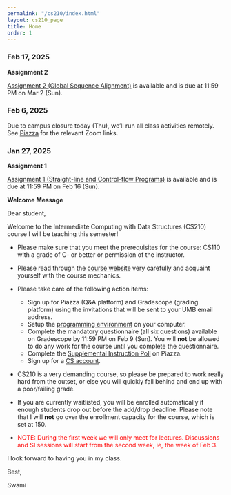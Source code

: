 ```yaml
---
permalink: "/cs210/index.html"
layout: cs210_page
title: Home
order: 1
---
```


### Feb 17, 2025 

**Assignment 2**

 [Assignment 2 (Global Sequence Alignment)](assignments.html) is available and is due at 11:59 PM on Mar 2 (Sun). 

### Feb 6, 2025

Due to campus closure today (Thu), we’ll run all class activities remotely. See [Piazza](https://piazza.com/class/m5b4ctobifd5f7/post/22) for the relevant Zoom links. 

### Jan 27, 2025

**Assignment 1**

 [Assignment 1 (Straight-line and Control-flow
 Programs)](assignments.html) is available and is due at 11:59 PM on
 Feb 16 (Sun).
 
**Welcome Message**

Dear student,

Welcome to the Intermediate Computing with Data Structures (CS210) course I will be teaching this semester!

- Please make sure that you meet the prerequisites for the course: CS110 with a grade of C- or better or permission of the instructor.

- Please read through the [course website](/cs210/) very carefully and acquaint yourself with the course mechanics.

- Please take care of the following action items:
  - Sign up for Piazza (Q&A platform) and Gradescope (grading platform) using the invitations that will be sent to your UMB email address.
  - Setup the [programming environment](programming_environment.html) on your computer.
  - Complete the mandatory questionnaire (all six questions) available on Gradescope by 11:59 PM on Feb 9 (Sun). You will **not** be allowed to do any work for the course until you complete the questionnaire. 
  - Complete the [Supplemental Instruction Poll](https://piazza.com/class/lz5ix36mfowrh/post/6) on Piazza.
  - Sign up for a [CS account](course_info.html#cs_account).

- CS210 is a very demanding course, so please be prepared to work really hard from the outset, or else you will quickly fall behind and end up with a poor/failing grade.

- If you are currently waitlisted, you will be enrolled automatically if enough students drop out before the add/drop deadline. Please note that I will **not** go over the enrollment capacity for the course, which is set at 150.

- <font color="red">NOTE: During the first week we will only meet for
  lectures. Discussions and SI sessions will start from the second
  week, ie, the week of Feb 3.</font>

I look forward to having you in my class.

Best,

Swami
